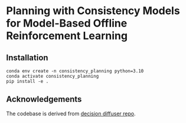 # Planning with Consistency Models for Model-Based Offline Reinforcement Learning

## Installation

```
conda env create -n consistency_planning python=3.10
conda activate consistency_planning
pip install -e .
```

## Acknowledgements

The codebase is derived from [decision diffuser repo](https://github.com/anuragajay/decision-diffuser/tree/main).